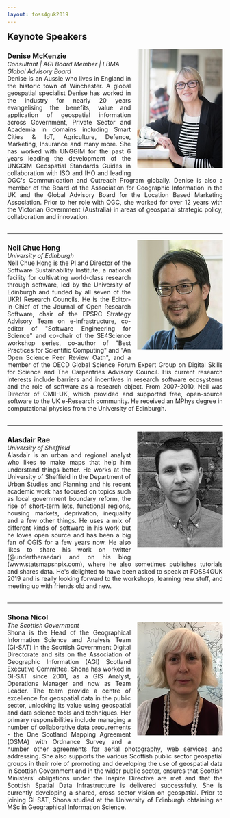 ```yaml
---
layout: foss4guk2019
---
```

<h2 style="margin-top:0;">Keynote Speakers</h2>

<img src="images/headshots_200px/denise_mckenzie.jpg" style="float:right; padding-left:15px; padding-bottom:15px;"/>
<h3 style="margin-bottom:0; padding-bottom:0;">Denise McKenzie</h3>
<em>Consultant | AGI Board Member | LBMA Global Advisory Board</em>

<div style="text-align:justify; text-justify: inter-word;">Denise is an Aussie who lives in England in the historic town of Winchester. A global geospatial specialist Denise has worked in the industry for nearly 20 years evangelising the benefits, value and application of geospatial information across Government, Private Sector and Academia in domains including Smart Cities & IoT, Agriculture, Defence, Marketing, Insurance and many more. She has worked with UNGGIM for the past 6 years leading the development of the UNGGIM Geospatial Standards Guides in collaboration with ISO and IHO and leading OGC's Communication and Outreach Program globally.  Denise is also a member of the Board of the Association for Geographic Information in the UK and the Global Advisory Board for the Location Based Marketing Association. Prior to her role with OGC, she worked for over 12 years with the Victorian Government (Australia) in areas of geospatial strategic policy, collaboration and innovation.</div>
<br>
<hr/>

<img src="images/headshots_200px/neil_headshot_crop.jpg" style="float:right; padding-left:15px; padding-bottom:15px;"/>
<h3 style="margin-bottom:0; padding-bottom:0;">Neil Chue Hong</h3>
<em>University of Edinburgh</em>

<div style="text-align:justify; text-justify: inter-word;">Neil Chue Hong is the PI and Director of the Software Sustainability Institute, a national facility for cultivating world-class research through software, led by the University of Edinburgh and funded by all seven of the UKRI Research Councils. He is the Editor-in-Chief of the Journal of Open Research Software, chair of the EPSRC Strategy Advisory Team on e-infrastructure, co-editor of "Software Engineering for Science" and co-chair of the SE4Science workshop series, co-author of "Best Practices for Scientific Computing" and "An Open Science Peer Review Oath", and a member of the OECD Global Science Forum Expert Group on Digital Skills for Science and The Carpentries Advisory Council. His current research interests include barriers and incentives in research software ecosystems and the role of software as a research object. From 2007-2010, Neil was Director of OMII-UK, which provided and supported free, open-source software to the UK e-Research community. He received an MPhys degree in computational physics from the University of Edinburgh.</div>
<br>
<hr/>

<img src="images/headshots_200px/a_rae.jpg" style="float:right; padding-left:15px; padding-bottom:15px;"/>
<h3 style="margin-bottom:0; padding-bottom:0;">Alasdair Rae</h3>
<em>University of Sheffield</em>

<div style="text-align:justify; text-justify: inter-word;">Alasdair is an urban and regional analyst who likes to make maps that help him understand things better. He works at the University of Sheffield in the Department of Urban Studies and Planning and his recent academic work has focused on topics such as local government boundary reform, the rise of short-term lets, functional regions, housing markets, deprivation, inequality and a few other things. He uses a mix of different kinds of software in his work but he loves open source and has been a big fan of QGIS for a few years now. He also likes to share his work on twitter (@undertheraedar) and on his blog (www.statsmapsnpix.com), where he also sometimes publishes tutorials and shares data. He's delighted to have been asked to speak at FOSS4GUK 2019 and is really looking forward to the workshops, learning new stuff, and meeting up with friends old and new.</div>
<br>
<hr/>

<h3 style="margin-bottom:0; padding-bottom:0;">Shona Nicol</h3>
<img src="images/headshots_200px/SN_head_shot.jpg" style="float:right; padding-left:15px; padding-bottom:15px;"/>
<em>The Scottish Government</em>

<div style="text-align:justify; text-justify: inter-word;">Shona is the Head of the Geographical Information Science and Analysis Team (GI-SAT) in the Scottish Government Digital Directorate and sits on the Association of Geographic Information (AGI) Scotland Executive Committee. Shona has worked in GI-SAT since 2001, as a GIS Analyst, Operations Manager and now as Team Leader. The team provide a centre of excellence for geospatial data in the public sector, unlocking its value using geospatial and data science tools and techniques. Her primary responsibilities include managing a number of collaborative data procurements - the One Scotland Mapping Agreement (OSMA) with Ordnance Survey and a number other agreements for aerial photography, web services and addressing. She also supports the various Scottish public sector geospatial groups in their role of promoting and developing the use of geospatial data in Scottish Government and in the wider public sector, ensures that Scottish Ministers' obligations under the Inspire Directive are met and that the Scottish Spatial Data Infrastructure is delivered successfully. She is currently developing a shared, cross sector vision on geospatial. Prior to joining GI-SAT, Shona studied at the University of Edinburgh obtaining an MSc in Geographical Information Science.</div>







